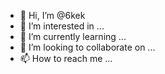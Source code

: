 - 👋 Hi, I’m @6kek
- 👀 I’m interested in ...
- 🌱 I’m currently learning ...
- 💞️ I’m looking to collaborate on ...
- 📫 How to reach me ...

<!---
6kek/6kek is a ✨ special ✨ repository because its `README.md` (this file) appears on your GitHub profile.
You can click the Preview link to take a look at your changes.
--->
